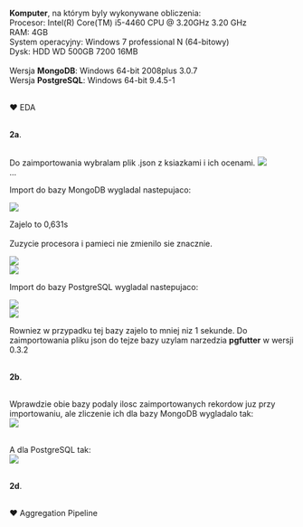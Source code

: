 <B>Komputer</b>, na którym byly wykonywane obliczenia: <br>
    Procesor: Intel(R) Core(TM) i5-4460 CPU @ 3.20GHz 3.20 GHz<br>
    RAM: 4GB<br>
    System operacyjny: Windows 7 professional N (64-bitowy)<br>
    Dysk: HDD WD 500GB 7200 16MB<br><br>
    Wersja <b>MongoDB</b>: Windows 64-bit 2008plus 3.0.7<br>
    Wersja <b>PostgreSQL</b>: Windows 64-bit 9.4.5-1<br><br>
    
♥ EDA<br><br>

<b>2a</b>.<br><br>

Do zaimportowania wybralam plik .json z ksiazkami i ich ocenami. 
<img src="http://i1315.photobucket.com/albums/t589/incube91/nosql/24_zpsgerafsck.png"><br>
...

Import do bazy MongoDB wygladal nastepujaco:

<img src="http://i1315.photobucket.com/albums/t589/incube91/nosql/7_zpsedq3zwvy.png">

Zajelo to 0,631s
<br><br>
Zuzycie procesora i pamieci nie zmienilo sie znacznie. <br>

<img src="http://i1315.photobucket.com/albums/t589/incube91/nosql/8_zpssgtrp1mt.png"><br>
<img src="http://i1315.photobucket.com/albums/t589/incube91/nosql/9_zpsvm9niw1n.png"><br>

Import do bazy PostgreSQL wygladal nastepujaco:<br>

<img src="http://i1315.photobucket.com/albums/t589/incube91/nosql/21_zpsyzczlkaa.png"><br>
<img src="http://i1315.photobucket.com/albums/t589/incube91/nosql/22_zpsg8nhyvql.png"><br>

Rowniez w przypadku tej bazy zajelo to mniej niz 1 sekunde. Do zaimportowania pliku json do tejze bazy uzylam narzedzia <b>pgfutter</b> w wersji 0.3.2<br><br>


<b>2b</b>.<br><br>

Wprawdzie obie bazy podaly ilosc zaimportowanych rekordow juz przy importowaniu, ale zliczenie ich dla bazy MongoDB wygladalo tak:<br>
<img src="http://i1315.photobucket.com/albums/t589/incube91/nosql/10_zpsf6n1qel9.png"><br><br>

A dla PostgreSQL tak: <br>
<img src="http://i1315.photobucket.com/albums/t589/incube91/nosql/23_zps4jwqnqk9.png"> <br><br>

<b>2d</b>.<br><br>

♥ Aggregation Pipeline<br><br>
